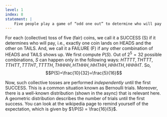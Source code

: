 ```yaml
---
level: 1
index: 8
statement: |
    Five people play a game of “odd one out” to determine who will pay for the pizza they ordered. Each flips a coin. If only one person gets heads (or tails) while the other four get tails (or heads) then he is the odd one and has to pay. Otherwise they flip again. What is the expected number of tosses needed to determine who will pay?
---
```

For each (collective) toss of five (fair) coins, we call it a SUCCESS (S) if it determines who will pay, i.e., exactly one coin lands on HEADS and the other on TAILS. And, we call it a FAILURE (F) if any other combination of HEADS and TAILS shows up. We first compute $P(S)$. Out of $2^5=32$ possible combinations, $S$ can happen only in the following ways: $HTTTT,THTTT,TTHTT,TTTHT,TTTTH,THHHH,HTHHH,HHTHH,HHHTH,HHHHT$.
So,
$$P(S)=\frac{10}{32}=\frac{5}{16}$$

Now, such collective tosses are performed *independently* until the first SUCCESS. This is a common situation known as Bernoulli trials. Moreover, there is a well-known distribution (shown in the async) that is relevant here. A geometric distribution describes the number of trials until the first success. You can look at the wikipedia page to remind yourself of the expectation, which is given by $1/P(S) = \frac{16}{5}$.
